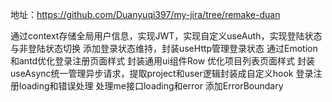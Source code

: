 地址：https://github.com/Duanyuqi397/my-jira/tree/remake-duan

通过context存储全局用户信息，实现JWT，实现自定义useAuth，实现登陆状态与非登陆状态切换
添加登录状态维持，封装useHttp管理登录状态
通过Emotion和antd优化登录注册页面样式
封装通用ui组件Row
优化项目列表页面样式
封装useAsync统一管理异步请求，提取project和user逻辑封装成自定义hook
登录注册loading和错误处理
处理me接口loading和error
添加ErrorBoundary
